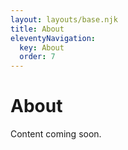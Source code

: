 ```yaml
---
layout: layouts/base.njk
title: About
eleventyNavigation:
  key: About
  order: 7
---
```


# About

Content coming soon.
